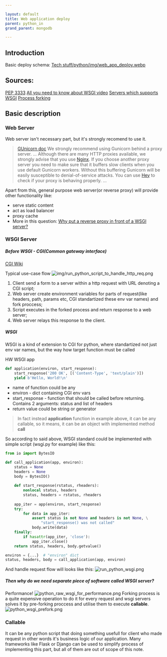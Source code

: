 ```yaml
---

layout: default
title: Web application deploy
parent: python_in
grand_parent: mongodb

---
```


## Introduction

Basic deploy schema:
[Tech stuff/python/img/web\_app\_deploy.webp](Tech%20stuff/python/img/web_app_deploy.webp)

## Sources:

[PEP 3333](https://peps.python.org/pep-3333/)
[All you need to know about WSGI video](https://www.youtube.com/watch?v=UklcIDgHtwQ)
[Servers which supports WSGI](https://wsgi.readthedocs.io/en/latest/servers.html)
[Process forking](https://en.wikipedia.org/wiki/Fork_\(system_call\))

## Basic description

### Web Server

Web server isn't necessary part, but it's strongly recomend to use it.

> [GUnicorn doc](https://docs.gunicorn.org/en/latest/deploy.html)
> We strongly recommend using Gunicorn behind a proxy server.
> ...
> Although there are many HTTP proxies available, we strongly advise that you use [Nginx](https://nginx.org/). If you choose another proxy server you need to make sure that it buffers slow clients when you use default Gunicorn workers. Without this buffering Gunicorn will be easily susceptible to denial-of-service attacks. You can use [Hey](https://github.com/rakyll/hey) to check if your proxy is behaving properly.
> ...

Apart from this, general purpose web server(or reverse proxy) will provide other functionality like:

*   serve static content
*   act as load balancer
*   proxy cache
*   More in this question: [Why put a reverse proxy in front of a WSGI server?](https://serverfault.com/questions/536144/why-put-a-reverse-proxy-in-front-of-a-wsgi-server)

### WSGI Server

##### *Before WSGI - CGI(Common gateway interface)*

[CGI Wiki](https://en.wikipedia.org/wiki/Common_Gateway_Interface)

Typical use-case flow
![img/run\_python\_script\_to\_handle\_http\_req.png](/obsidian-publish-action-test/mongodb/python_in/img/run_python_script_to_handle_http_req.png)

1.  Client send a form to a server within a http request with URL denoting a CGI script;
2.  Web server create environment variables for parts of request(like headers, path, params etc, CGI standartized these env var names) and fork proccess;
3.  Script executes in the forked process and return response to a web server;
4.  Web server relays this response to the client.

##### *WSGI*

WSGI is a kind of extension to CGI for python, where standartized not just env var names, but the way how target function must be called

HW WSGI app

```python
def application(environ, start_response):
    start_response('200 OK', [('Content-Type', 'text/plain')])
    yield b'Hello, World!\n'
```

*   name of function could be any
*   environ - dict containing CGI env vars
*   start\_response - function that should be called before returning. Contains 2 arguments: status and list of headers
*   return value could be string or generator

> In fact instead **application** function in example above, it can be any callable, so it means, it can be an object with implemented method **call**

So according to said above, WSGI standard could be implemented with simple script (wsgi.py for example) like this:

```python
from io import BytesIO

def call_application(app, environ):
    status = None
    headers = None
    body = BytesIO()
    
    def start_response(rstatus, rheaders):
        nonlocal status, headers
        status, headers = rstatus, rheaders
        
    app_iter = app(environ, start_response)
    try:
        for data in app_iter:
            assert status is not None and headers is not None, \
                "start_response() was not called"
            body.write(data)
    finally:
        if hasattr(app_iter, 'close'):
            app_iter.close()
    return status, headers, body.getvalue()

environ = {...}  # "environ" dict
status, headers, body = call_application(app, environ)
```

And handle request flow will looks like this:
![run\_python\_wsgi.png](/obsidian-publish-action-test/mongodb/python_in/img/run_python_wsgi.png)

##### *Then why do we need separate piece of software called WSGI server?*

Performance!
![python\_raw\_wsgi\_for\_performance.png](/obsidian-publish-action-test/mongodb/python_in/img/python_raw_wsgi_for_performance.png)
Forking process is a quite expensive operation to do it for every request and wsgi servers solves it by pre-forking proccess and utilise them to execute **callable**.
![python\_wsgi\_prefork.png](/obsidian-publish-action-test/mongodb/python_in/img/python_wsgi_prefork.png)

### Callable

It can be any python script that doing something usefull for client who made request in other words it's business logic of our application. Many frameworks like Flask or Django can be used to simplify process of implementing this part, but all of them are out of scope of this note.
